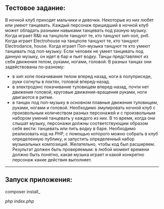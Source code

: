 ## Тестовое задание:

В ночной клуб приходят мальчики и девочки. Некоторые из них любят или умеют танцевать. Каждый персонаж пришедший в ночной клуб может обладать разными навыками танцевать под разную музыку.
Когда играет R&b на танцполе танцуют те, кто танцуют хип-хоп, рнб. Когда играет Electrohouse на танцполе танцуют те, кто танцуют Electrodance, house. Когда играет Поп-музыка танцуют те кто умеют танцевать под поп-музыку. Если человек не умеет танцевать под данную музыку, он идет в бар и пьет водку.
Танцы представляют из себя движения телом, руками, ногами, головой. В разных танцах они задействованы по-разному:
- в хип хопе покачивание телом вперед назад, ноги в полуприседе, руки согнуты в локтях, головой вперед-назад.
- в электродэнс покачивание туловищем вперед-назад, почти нет движения головой, круговые движения-вращения руками, ноги двигаются в ритме.
- в танцах под поп-музыку в основном плавные движения туловищем, руками, ногами и головой.
Необходимо эмулировать ночной клуб с произвольным количеством разных персонажей и с произвольным набором умений танцевать у каждого из них. В то время, когда они слышат музыку, персонажи должны соответствующим образом себя вести: танцевать или пить водку в баре.
Необходимо реализовать код на PHP, с помощью которого можно собрать в клуб определенную публику, и запустить определенный набор музыкальных композиций. Желательно, чтобы код был расширяем. Результат должен быть проверяемым: в любой момент времени должно быть понятно, какая музыка играет и какой конкретно персонаж какие действия выполняет.
___

## Запуск приложения:
composer install_

_php index.php_
